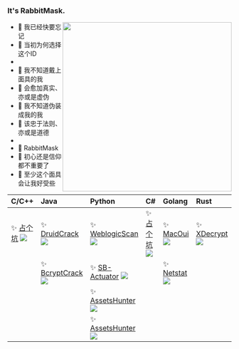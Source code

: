 ### It's RabbitMask.

<img align='right' src="https://github-readme-stats.vercel.app/api?username=rabbitmask&show_icons=true&theme=radical" width="380">

- 🐰 我已经快要忘记
- 🌈 当初为何选择这个ID
- 
- 🐰 我不知道戴上面具的我
- 👻 会愈加真实、亦或是虚伪
- 🐰 我不知道伪装成我的我
- 👻 该忠于法则、亦或是道德
- 
- 🐰 RabbitMask
- 🌈 初心还是信仰都不重要了
- 👻 至少这个面具会让我好受些

| C/C++                                                        |Java                                                         | Python                                                        | C#                                                           |Golang                                                        | Rust                                                         |
| :------------------------------------------------------------| :-----------------------------------------------------------| :-------------------------------------------------------------| :------------------------------------------------------------| :------------------------------------------------------------| :------------------------------------------------------------|
|✨ [占个坑](https://github.com/rabbitmask/SB-Actuator) ![](https://img.shields.io/github/stars/rabbitmask/SB-Actuator) |✨ [DruidCrack](https://github.com/rabbitmask/DruidCrack) ![](https://img.shields.io/github/stars/rabbitmask/DruidCrack) |✨ [WeblogicScan](https://github.com/rabbitmask/WeblogicScan) ![](https://img.shields.io/github/stars/rabbitmask/WeblogicScan) |✨ [占个坑](https://github.com/rabbitmask/SB-Actuator) ![](https://img.shields.io/github/stars/rabbitmask/SB-Actuator) |✨ [MacOui](https://github.com/rabbitmask/MacOui) ![](https://img.shields.io/github/stars/rabbitmask/MacOui) | ✨ [XDecrypt](https://github.com/rabbitmask/XDecrypt) ![](https://img.shields.io/github/stars/rabbitmask/XDecrypt)
| |✨ [BcryptCrack](https://github.com/rabbitmask/BcryptCrack_Jenkins) ![](https://img.shields.io/github/stars/rabbitmask/BcryptCrack_Jenkins) |✨ [SB-Actuator](https://github.com/rabbitmask/SB-Actuator) ![](https://img.shields.io/github/stars/rabbitmask/SB-Actuator) | |✨ [Netstat](https://github.com/rabbitmask/Netstat) ![](https://img.shields.io/github/stars/rabbitmask/Netstat) |
| | |✨ [AssetsHunter](https://github.com/rabbitmask/AssetsHunter) ![](https://img.shields.io/github/stars/rabbitmask/AssetsHunter) | | |
| | |✨ [AssetsHunter](https://github.com/rabbitmask/Jenkins_Credentials_Crack) ![](https://img.shields.io/github/stars/rabbitmask/Jenkins_Credentials_Crack) | | |
